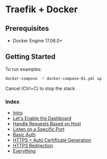 # Traefik + Docker

## Prerequisites

- Docker Engine 17.06.0+

## Getting Started

To run examples:

```bash
docker-compose -f docker-compose-01.yml up
```

Cancel (Ctrl+C) to stop the stack.

### Index

- [Intro](./docker-compose-01.yml)
- [Let's Enable the Dashboard](./docker-compose-02.yml)
- [Handle Requests Based on Host](./docker-compose-03.yml)
- [Listen on a Specific Port](./docker-compose-04.yml)
- [Basic Auth](./docker-compose-05.yml)
- [HTTPS + Auto Certificate Generation](./docker-compose-06.yml)
- [HTTPS Redirection](./docker-compose-07.yml)
- [Everything](./docker-compose-08.yml)

